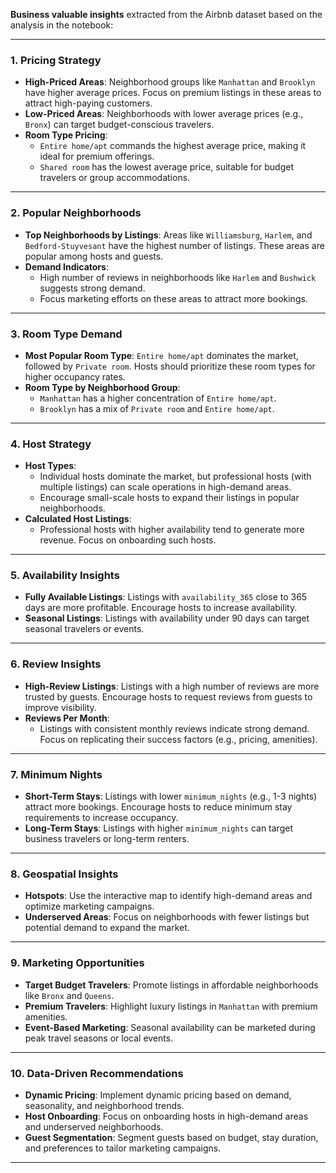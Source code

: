 **Business valuable insights** extracted from the Airbnb dataset based on the analysis in the notebook:

---

### **1. Pricing Strategy**
- **High-Priced Areas**: Neighborhood groups like `Manhattan` and `Brooklyn` have higher average prices. Focus on premium listings in these areas to attract high-paying customers.
- **Low-Priced Areas**: Neighborhoods with lower average prices (e.g., `Bronx`) can target budget-conscious travelers.
- **Room Type Pricing**:
  - `Entire home/apt` commands the highest average price, making it ideal for premium offerings.
  - `Shared room` has the lowest average price, suitable for budget travelers or group accommodations.

---

### **2. Popular Neighborhoods**
- **Top Neighborhoods by Listings**: Areas like `Williamsburg`, `Harlem`, and `Bedford-Stuyvesant` have the highest number of listings. These areas are popular among hosts and guests.
- **Demand Indicators**:
  - High number of reviews in neighborhoods like `Harlem` and `Bushwick` suggests strong demand.
  - Focus marketing efforts on these areas to attract more bookings.

---

### **3. Room Type Demand**
- **Most Popular Room Type**: `Entire home/apt` dominates the market, followed by `Private room`. Hosts should prioritize these room types for higher occupancy rates.
- **Room Type by Neighborhood Group**:
  - `Manhattan` has a higher concentration of `Entire home/apt`.
  - `Brooklyn` has a mix of `Private room` and `Entire home/apt`.

---

### **4. Host Strategy**
- **Host Types**:
  - Individual hosts dominate the market, but professional hosts (with multiple listings) can scale operations in high-demand areas.
  - Encourage small-scale hosts to expand their listings in popular neighborhoods.
- **Calculated Host Listings**:
  - Professional hosts with higher availability tend to generate more revenue. Focus on onboarding such hosts.

---

### **5. Availability Insights**
- **Fully Available Listings**: Listings with `availability_365` close to 365 days are more profitable. Encourage hosts to increase availability.
- **Seasonal Listings**: Listings with availability under 90 days can target seasonal travelers or events.

---

### **6. Review Insights**
- **High-Review Listings**: Listings with a high number of reviews are more trusted by guests. Encourage hosts to request reviews from guests to improve visibility.
- **Reviews Per Month**:
  - Listings with consistent monthly reviews indicate strong demand. Focus on replicating their success factors (e.g., pricing, amenities).

---

### **7. Minimum Nights**
- **Short-Term Stays**: Listings with lower `minimum_nights` (e.g., 1-3 nights) attract more bookings. Encourage hosts to reduce minimum stay requirements to increase occupancy.
- **Long-Term Stays**: Listings with higher `minimum_nights` can target business travelers or long-term renters.

---

### **8. Geospatial Insights**
- **Hotspots**: Use the interactive map to identify high-demand areas and optimize marketing campaigns.
- **Underserved Areas**: Focus on neighborhoods with fewer listings but potential demand to expand the market.

---

### **9. Marketing Opportunities**
- **Target Budget Travelers**: Promote listings in affordable neighborhoods like `Bronx` and `Queens`.
- **Premium Travelers**: Highlight luxury listings in `Manhattan` with premium amenities.
- **Event-Based Marketing**: Seasonal availability can be marketed during peak travel seasons or local events.

---

### **10. Data-Driven Recommendations**
- **Dynamic Pricing**: Implement dynamic pricing based on demand, seasonality, and neighborhood trends.
- **Host Onboarding**: Focus on onboarding hosts in high-demand areas and underserved neighborhoods.
- **Guest Segmentation**: Segment guests based on budget, stay duration, and preferences to tailor marketing campaigns.

---
